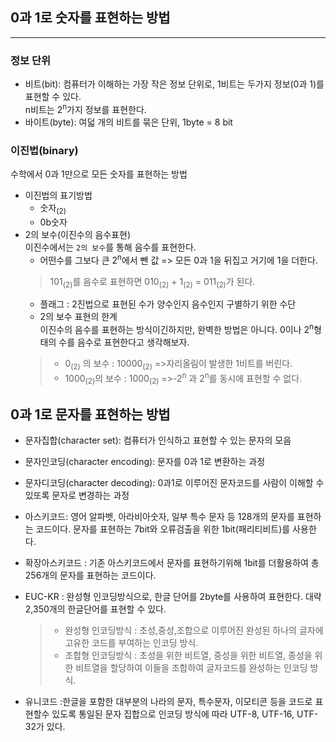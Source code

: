 ## 0과 1로 숫자를 표현하는 방법 
- - -
### 정보 단위
- 비트(bit): 컴퓨터가 이해하는 가장 작은 정보 단위로, 1비트는 두가지 정보(0과 1)를 표현할 수 있다.  
 n비트는 2<sup>n</sup>가지 정보를 표현한다.
- 바이트(byte): 여덟 개의 비트를 묶은 단위, 1byte = 8 bit
### 이진법(binary)
수학에서 0과 1만으로 모든 숫자를 표현하는 방법
- 이진법의 표기방법
  - 숫자<sub>(2)</sub>
  - 0b숫자
- 2의 보수(이진수의 음수표현)  
  이진수에서는 `2의 보수`를 통해 음수를 표현한다.
  - 어떤수를 그보다 큰 2<sup>n</sup>에서 뺀 값
    => 모든 0과 1을 뒤집고 거기에 1을 더한다.
  >101<sub>(2)</sub>를 음수로 표현하면 010<sub>(2)</sub> + 1<sub>(2)</sub> = 011<sub>(2)</sub>가 된다.
  - 플래그 : 2진법으로 표현된 수가 양수인지 음수인지 구별하기 위한 수단
  - 2의 보수 표현의 한계  
   이진수의 음수를 표현하는 방식이긴하지만, 완벽한 방법은 아니다. 0이나 2<sup>n</sup>형태의 수를 음수로 표현한다고 생각해보자.
  >   - 0<sub>(2)</sub> 의 보수 : 10000<sub>(2)</sub> =>자리올림이 발생한 1비트를 버린다.  
  >   - 1000<sub>(2)</sub>의 보수 : 1000<sub>(2)</sub>  =>-2<sup>n</sup> 과 2<sup>n</sup>를 동시에 표현할 수 없다.
  
## 0과 1로 문자를 표현하는 방법
- 문자집합(character set): 컴퓨터가 인식하고 표현할 수 있는 문자의 모음
- 문자인코딩(character encoding): 문자를 0과 1로 변환하는 과정
- 문자디코딩(character decoding): 0과1로 이루어진 문자코드를 사람이 이해할 수 있또록 문자로 변경하는 과정

- 아스키코드: 영어 알파벳, 아라비아숫자, 일부 특수 문자 등 128개의 문자를 표현하는 코드이다. 문자를 표현하는 7bit와 오류검출을 위한 1bit(패리티비트)를 사용한다. 
- 확장아스키코드 : 기존 아스키코드에서 문자를 표현하기위해 1bit를 더활용하여 총 256개의 문자를 표현하는 코드이다.
- EUC-KR : 완성형 인코딩방식으로, 한글 단어를 2byte를 사용하여 표현한다. 대략 2,350개의 한글단어를 표현할 수 있다.
  >- 완성형 인코딩방식 : 초성,중성,조합으로 이루어진 완성된 하나의 글자에 고유한 코드를 부여하는 인코딩 방식.
  >- 조합형 인코딩방식 : 초성을 위한 비트열, 중성을 위한 비트열, 종성을 위한 비트열을 할당하여 이들을 조합하여 글자코드를 완성하는 인코딩 방식.
- 유니코드 :한글을 포함한 대부분의 나라의 문자, 특수문자, 이모티콘 등을 코드로 표현할수 있도록 통일된 문자 집합으로 인코딩 방식에 따라 UTF-8, UTF-16, UTF-32가 있다.